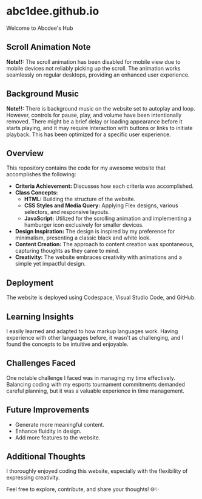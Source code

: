 # abc1dee.github.io
Welcome to Abcdee's Hub

## Scroll Animation Note

**Note!!:** The scroll animation has been disabled for mobile view due to mobile devices not reliably picking up the scroll. The animation works seamlessly on regular desktops, providing an enhanced user experience.

## Background Music

**Note!!:** There is background music on the website set to autoplay and loop. However, controls for pause, play, and volume have been intentionally removed. There might be a brief delay or loading appearance before it starts playing, and it may require interaction with buttons or links to initiate playback. This has been optimized for a specific user experience.


## Overview

This repository contains the code for my awesome website that accomplishes the following:

- **Criteria Achievement:** Discusses how each criteria was accomplished.
- **Class Concepts:** 
    - **HTML:** Building the structure of the website.
    - **CSS Styles and Media Query:** Applying Flex designs, various selectors, and responsive layouts.
    - **JavaScript:** Utilized for the scrolling animation and implementing a hamburger icon exclusively for smaller devices.
- **Design Inspiration:** The design is inspired by my preference for minimalism, presenting a classic black and white look.
- **Content Creation:** The approach to content creation was spontaneous, capturing thoughts as they came to mind.
- **Creativity:** The website embraces creativity with animations and a simple yet impactful design.

## Deployment

The website is deployed using Codespace, Visual Studio Code, and GitHub.

## Learning Insights 

I easily learned and adapted to how markup languages work. Having experience with other languages before, it wasn't as challenging, and I found the concepts to be intuitive and enjoyable.

## Challenges Faced

One notable challenge I faced was in managing my time effectively. Balancing coding with my esports tournament commitments demanded careful planning, but it was a valuable experience in time management.

## Future Improvements

- Generate more meaningful content.
- Enhance fluidity in design.
- Add more features to the website.

## Additional Thoughts

I thoroughly enjoyed coding this website, especially with the flexibility of expressing creativity.

Feel free to explore, contribute, and share your thoughts! 🌐✨